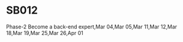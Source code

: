 # SB012
Phase-2  Become a back-end expert,Mar 04,Mar 05,Mar 11,Mar 12,Mar 18,Mar 19,Mar 25,Mar 26,Apr 01
